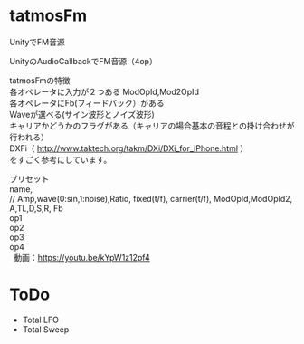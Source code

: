 # tatmosFm
UnityでFM音源  
  
UnityのAudioCallbackでFM音源（4op）  
  
tatmosFmの特徴  
各オペレータに入力が２つある ModOpId,Mod2OpId  
各オペレータにFb(フィードバック）がある  
Waveが選べる(サイン波形とノイズ波形)  
キャリアかどうかのフラグがある（キャリアの場合基本の音程との掛け合わせが行われる）  
DXFi（ http://www.taktech.org/takm/DXi/DXi_for_iPhone.html ）  
をすごく参考にしています。  

プリセット  
name,   
//    Amp,wave(0:sin,1:noise),Ratio, fixed(t/f), carrier(t/f), ModOpId,ModOpId2, A,TL,D,S,R, Fb  
op1  
op2  
op3  
op4  
  
動画：https://youtu.be/kYpW1z12pf4  

# ToDo
- Total LFO
- Total Sweep

